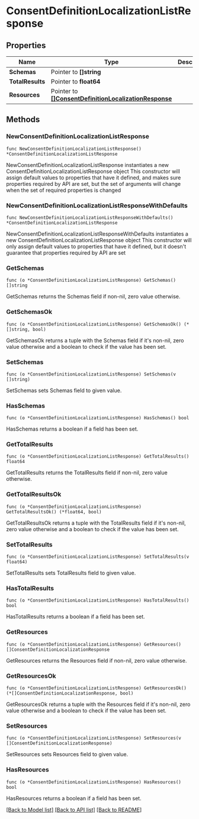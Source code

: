 # ConsentDefinitionLocalizationListResponse

## Properties

Name | Type | Description | Notes
------------ | ------------- | ------------- | -------------
**Schemas** | Pointer to **[]string** |  | [optional] 
**TotalResults** | Pointer to **float64** |  | [optional] 
**Resources** | Pointer to [**[]ConsentDefinitionLocalizationResponse**](ConsentDefinitionLocalizationResponse.md) |  | [optional] 

## Methods

### NewConsentDefinitionLocalizationListResponse

`func NewConsentDefinitionLocalizationListResponse() *ConsentDefinitionLocalizationListResponse`

NewConsentDefinitionLocalizationListResponse instantiates a new ConsentDefinitionLocalizationListResponse object
This constructor will assign default values to properties that have it defined,
and makes sure properties required by API are set, but the set of arguments
will change when the set of required properties is changed

### NewConsentDefinitionLocalizationListResponseWithDefaults

`func NewConsentDefinitionLocalizationListResponseWithDefaults() *ConsentDefinitionLocalizationListResponse`

NewConsentDefinitionLocalizationListResponseWithDefaults instantiates a new ConsentDefinitionLocalizationListResponse object
This constructor will only assign default values to properties that have it defined,
but it doesn't guarantee that properties required by API are set

### GetSchemas

`func (o *ConsentDefinitionLocalizationListResponse) GetSchemas() []string`

GetSchemas returns the Schemas field if non-nil, zero value otherwise.

### GetSchemasOk

`func (o *ConsentDefinitionLocalizationListResponse) GetSchemasOk() (*[]string, bool)`

GetSchemasOk returns a tuple with the Schemas field if it's non-nil, zero value otherwise
and a boolean to check if the value has been set.

### SetSchemas

`func (o *ConsentDefinitionLocalizationListResponse) SetSchemas(v []string)`

SetSchemas sets Schemas field to given value.

### HasSchemas

`func (o *ConsentDefinitionLocalizationListResponse) HasSchemas() bool`

HasSchemas returns a boolean if a field has been set.

### GetTotalResults

`func (o *ConsentDefinitionLocalizationListResponse) GetTotalResults() float64`

GetTotalResults returns the TotalResults field if non-nil, zero value otherwise.

### GetTotalResultsOk

`func (o *ConsentDefinitionLocalizationListResponse) GetTotalResultsOk() (*float64, bool)`

GetTotalResultsOk returns a tuple with the TotalResults field if it's non-nil, zero value otherwise
and a boolean to check if the value has been set.

### SetTotalResults

`func (o *ConsentDefinitionLocalizationListResponse) SetTotalResults(v float64)`

SetTotalResults sets TotalResults field to given value.

### HasTotalResults

`func (o *ConsentDefinitionLocalizationListResponse) HasTotalResults() bool`

HasTotalResults returns a boolean if a field has been set.

### GetResources

`func (o *ConsentDefinitionLocalizationListResponse) GetResources() []ConsentDefinitionLocalizationResponse`

GetResources returns the Resources field if non-nil, zero value otherwise.

### GetResourcesOk

`func (o *ConsentDefinitionLocalizationListResponse) GetResourcesOk() (*[]ConsentDefinitionLocalizationResponse, bool)`

GetResourcesOk returns a tuple with the Resources field if it's non-nil, zero value otherwise
and a boolean to check if the value has been set.

### SetResources

`func (o *ConsentDefinitionLocalizationListResponse) SetResources(v []ConsentDefinitionLocalizationResponse)`

SetResources sets Resources field to given value.

### HasResources

`func (o *ConsentDefinitionLocalizationListResponse) HasResources() bool`

HasResources returns a boolean if a field has been set.


[[Back to Model list]](../README.md#documentation-for-models) [[Back to API list]](../README.md#documentation-for-api-endpoints) [[Back to README]](../README.md)


